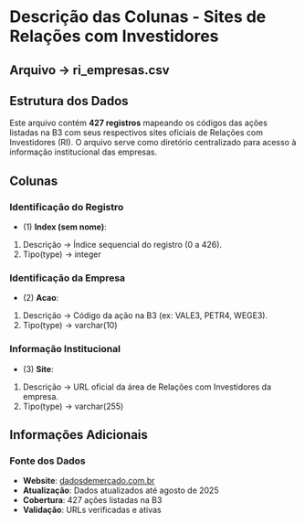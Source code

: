 # Descrição das Colunas - Sites de Relações com Investidores

## Arquivo -> ri_empresas.csv

## Estrutura dos Dados

Este arquivo contém **427 registros** mapeando os códigos das ações listadas na B3 com seus respectivos sites oficiais de Relações com Investidores (RI). O arquivo serve como diretório centralizado para acesso à informação institucional das empresas.

## Colunas

### **Identificação do Registro**

- (1) **Index (sem nome)**:

1. Descrição -> Índice sequencial do registro (0 a 426).
2. Tipo(type) -> integer

### **Identificação da Empresa**

- (2) **Acao**:

1. Descrição -> Código da ação na B3 (ex: VALE3, PETR4, WEGE3).
2. Tipo(type) -> varchar(10)

### **Informação Institucional**

- (3) **Site**:

1. Descrição -> URL oficial da área de Relações com Investidores da empresa.
2. Tipo(type) -> varchar(255)

## Informações Adicionais

### **Fonte dos Dados**
- **Website**: [dadosdemercado.com.br](https://www.dadosdemercado.com.br/acoes)
- **Atualização**: Dados atualizados até agosto de 2025
- **Cobertura**: 427 ações listadas na B3
- **Validação**: URLs verificadas e ativas
